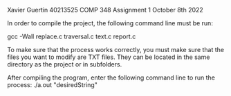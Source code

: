Xavier Guertin 40213525 COMP 348 Assignment 1 October 8th 2022

In order to compile the project, the following command line must be run:

gcc -Wall replace.c traversal.c text.c report.c

To make sure that the process works correctly, you must make sure that the files you want to modify are TXT files. 
They can be located in the same directory as the project or in subfolders. 

After compiling the program, enter the following command line to run the process:
./a.out "desiredString"
